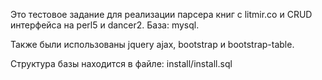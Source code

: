 Это тестовое задание для реализации парсера книг с litmir.co и CRUD интерфейса на perl5 и dancer2. База: mysql.

Также были использованы jquery ajax, bootstrap и bootstrap-table.

Структура базы находится в файле: install/install.sql